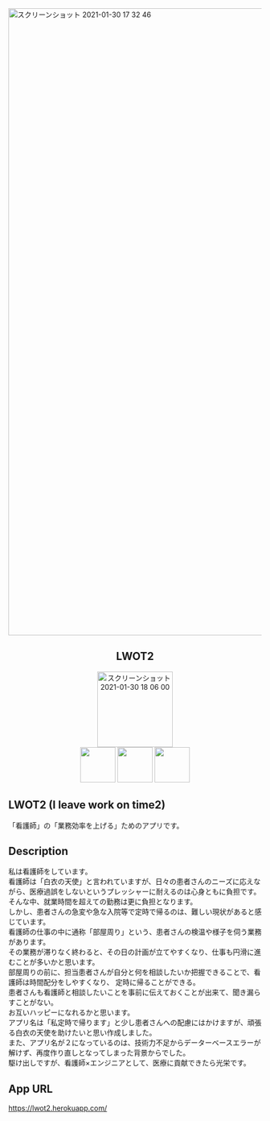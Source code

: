 <img width="1245" alt="スクリーンショット 2021-01-30 17 32 46" src="https://user-images.githubusercontent.com/70472160/106351737-3c335600-6321-11eb-848f-6a400b2c3e90.png">
<h2 align="center">LWOT2</h2>

<p align="center">
  <a href="nurse"><img width="150" alt="スクリーンショット 2021-01-30 18 06 00" src="https://user-images.githubusercontent.com/70472160/106352372-e0b79700-6325-11eb-9d1e-6a3b78e208ce.png" width="40px"></a>
  <br>
  <a href="https://jp.heroku.com/"><img src="https://user-images.githubusercontent.com/70472160/106450392-78ed8180-64c8-11eb-9ac9-28bb0553c837.png" height="70px;" /></a>
  <a href="https://www.ruby-lang.org/ja/"><img src="https://user-images.githubusercontent.com/70472160/106448554-4478c600-64c6-11eb-84af-c4061098de34.jpg" height="70px;" /></a>
  <a href="https://railsguides.jp/getting_started.html"><img src="https://user-images.githubusercontent.com/70472160/106448561-4773b680-64c6-11eb-8a1a-1f7c8777659e.png" height="70px;" /></a>
</p>

## LWOT2 (I leave work on time2)
「看護師」の「業務効率を上げる」ためのアプリです。

## Description
私は看護師をしています。<br>
看護師は「白衣の天使」と言われていますが、日々の患者さんのニーズに応えながら、医療過誤をしないというプレッシャーに耐えるのは心身ともに負担です。<br>
そんな中、就業時間を超えての勤務は更に負担となります。<br>
しかし、患者さんの急変や急な入院等で定時で帰るのは、難しい現状があると感じています。<br>
看護師の仕事の中に通称「部屋周り」という、患者さんの検温や様子を伺う業務があります。<br>
その業務が滞りなく終わると、その日の計画が立てやすくなり、仕事も円滑に進むことが多いかと思います。<br>
部屋周りの前に、担当患者さんが自分と何を相談したいか把握できることで、看護師は時間配分をしやすくなり、
定時に帰ることができる。<br>
患者さんも看護師と相談したいことを事前に伝えておくことが出来て、聞き漏らすことがない。<br>
お互いハッピーになれるかと思います。<br>
アプリ名は「私定時で帰ります」と少し患者さんへの配慮にはかけますが、頑張る白衣の天使を助けたいと思い作成しました。<br>
また、アプリ名が２になっているのは、技術力不足からデーターベースエラーが解けず、再度作り直しとなってしまった背景からでした。<br>
駆け出しですが、看護師×エンジニアとして、医療に貢献できたら光栄です。<br>

## App URL
   https://lwot2.herokuapp.com/

